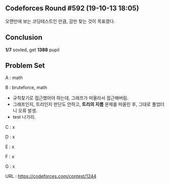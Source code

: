 ## Codeforces Round #592 (19-10-13 18:05)

 오랜만에 보는 코딩테스트인 만큼, 감만 찾는 것이 목표였다.



## Conclusion

**1/7** sovled, get **1388** pupil





## Problem Set

A : math

B : bruteforce, math

* 규칙찾기로 접근했어야 하는데, 그래프가 떠올라서 접근해버림. 
* 그래프인지, 트리인지 판단도 안하고, **트리의 지름** 문제를 떠올린 후, 그대로 풀었더니 오류 발생.
* test 나가리.

C : x

D : x

E : x

F : x

G : x



URL : https://codeforces.com/contest/1244